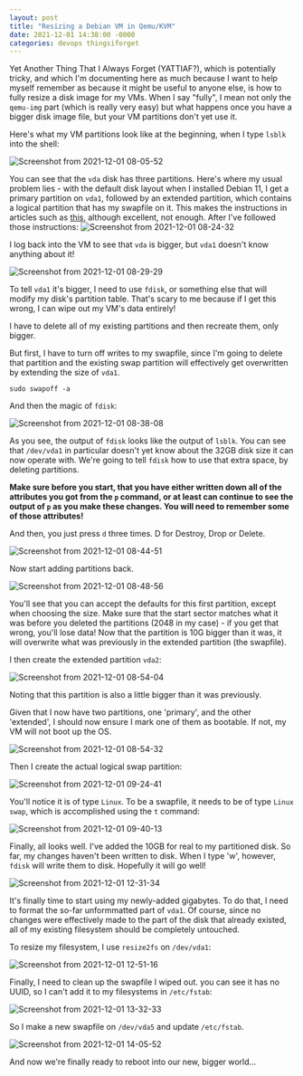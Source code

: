 ```yaml
---
layout: post
title: "Resizing a Debian VM in Qemu/KVM"
date: 2021-12-01 14:38:00 -0000
categories: devops thingsiforget
---
```

Yet Another Thing That I Always Forget (YATTIAF?), which is potentially tricky, and which I'm documenting here as much because I want to help myself remember as because it might be useful to anyone else, is how to fully resize a disk image for my VMs. When I say "fully", I mean not only the `qemu-img` part (which is really very easy) but what happens once you have a bigger disk image file, but your VM partitions don't yet use it. 

Here's what my VM partitions look like at the beginning, when I type `lsblk` into the shell:

![Screenshot from 2021-12-01 08-05-52](https://user-images.githubusercontent.com/5275/144239923-68b9fbe3-fa97-443e-9057-8e907b0c0301.png)

You can see that the `vda` disk has three partitions. Here's where my usual problem lies - with the default disk layout when I installed Debian 11, I get a primary partition on `vda1`, followed by an extended partition, which contains a logical partition that has my swapfile on it. 
This makes the instructions in articles such as [this](https://computingforgeeks.com/resize-ext-and-xfs-root-partition-without-lvm/), although excellent, not enough. 
After I've followed those instructions:
![Screenshot from 2021-12-01 08-24-32](https://user-images.githubusercontent.com/5275/144242352-199442fd-d4f4-404c-9759-6ac047325c35.png)

I log back into the VM to see that `vda` is bigger, but `vda1` doesn't know anything about it!

![Screenshot from 2021-12-01 08-29-29](https://user-images.githubusercontent.com/5275/144243065-dffe573d-a2df-4abb-8806-637bff1afb5b.png)

To tell `vda1` it's bigger, I need to use `fdisk`, or something else that will modify my disk's partition table. That's scary to me because if I get this wrong, I can wipe out my VM's data entirely! 

I have to delete all of my existing partitions and then recreate them, only bigger. 

But first, I have to turn off writes to my swapfile, since I'm going to delete that partition and the existing swap partition will effectively get overwritten by extending the size of `vda1`.

```sudo swapoff -a```

And then the magic of `fdisk`:

![Screenshot from 2021-12-01 08-38-08](https://user-images.githubusercontent.com/5275/144244394-fecfc663-1358-48a7-977a-edbdc81e2730.png)

As you see, the output of `fdisk` looks like the output of `lsblk`. You can see that `/dev/vda1` in particular doesn't yet know about the 32GB disk size it can now operate with. We're going to tell `fdisk` how to use that extra space, by deleting partitions.

__Make sure before you start, that you have either written down all of the attributes you got from the `p` command, or at least can continue to see the output of `p` as you make these changes. You will need to remember some of those attributes!__

And then, you just press `d` three times. D for Destroy, Drop or Delete.

![Screenshot from 2021-12-01 08-44-51](https://user-images.githubusercontent.com/5275/144245425-88c99c2a-586d-48a2-bf05-043b152d33f4.png)

Now start adding partitions back. 

![Screenshot from 2021-12-01 08-48-56](https://user-images.githubusercontent.com/5275/144246025-f02a2e4c-19f1-4a9b-9dc8-f5a80a464301.png)

You'll see that you can accept the defaults for this first partition, except when choosing the size. Make sure that the start sector matches what it was before you deleted the partitions (2048 in my case) - if you get that wrong, you'll lose data! Now that the partition is 10G bigger than it was, it will overwrite what was previously in the extended partition (the swapfile). 

I then create the extended partition `vda2`:

![Screenshot from 2021-12-01 08-54-04](https://user-images.githubusercontent.com/5275/144247154-ed10ef87-8989-437b-9532-05c215f43695.png)

Noting that this partition is also a little bigger than it was previously. 

Given that I now have two partitions, one 'primary', and the other 'extended', I should now ensure I mark one of them as bootable. If not, my VM will not boot up the OS.

![Screenshot from 2021-12-01 08-54-32](https://user-images.githubusercontent.com/5275/144247769-3afcff42-5836-4a4e-8f86-df0fa1dcd0aa.png)

Then I create the actual logical swap partition:

![Screenshot from 2021-12-01 09-24-41](https://user-images.githubusercontent.com/5275/144251734-e4355188-c54d-46b4-965d-7fbc922926fd.png)

You'll notice it is of type `Linux`. To be a swapfile, it needs to be of type `Linux swap`, which is accomplished using the `t` command:

![Screenshot from 2021-12-01 09-40-13](https://user-images.githubusercontent.com/5275/144254533-65e4ab02-bf06-4c0e-80d3-a733ad4fbedc.png)

Finally, all looks well. I've added the 10GB for real to my partitioned disk. So far, my changes haven't been written to disk. When I type 'w', however, `fdisk` will write them to disk. Hopefully it will go well!

![Screenshot from 2021-12-01 12-31-34](https://user-images.githubusercontent.com/5275/144284272-5bae7b3a-c319-44db-894a-981ec2f4cf88.png)

It's finally time to start using my newly-added gigabytes. To do that, I need to format the so-far unformmatted part of `vda1`. Of course, since no changes were effectively made to the part of the disk that already existed, all of my existing filesystem should be completely untouched. 

To resize my filesystem, I use `resize2fs` on `/dev/vda1`:

![Screenshot from 2021-12-01 12-51-16](https://user-images.githubusercontent.com/5275/144287048-153054ae-ca7c-4d26-96a7-9616b3da649d.png)

Finally, I need to clean up the swapfile I wiped out. you can see it has no UUID, so I can't add it to my filesystems in `/etc/fstab`:

![Screenshot from 2021-12-01 13-32-33](https://user-images.githubusercontent.com/5275/144295285-b59c806b-cd0d-4a2d-b470-5d81a14dd041.png)

So I make a new swapfile on `/dev/vda5` and update `/etc/fstab`.

![Screenshot from 2021-12-01 14-05-52](https://user-images.githubusercontent.com/5275/144297702-6540accc-8e9a-4d82-8aee-3eb4e91dfb1f.png)

And now we're finally ready to reboot into our new, bigger world...





